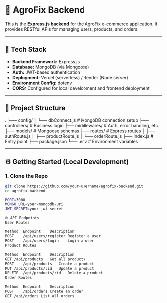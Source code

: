 # 🛒 AgroFix Backend

This is the **Express.js backend** for the AgroFix e-commerce application. It provides RESTful APIs for managing users, products, and orders.

---

## 🚀 Tech Stack

- **Backend Framework:** Express.js  
- **Database:** MongoDB (via Mongoose)  
- **Auth:** JWT-based authentication  
- **Deployment:** Vercel (serverless) / Render (Node server)  
- **Environment Config:** dotenv  
- **CORS:** Configured for local development and frontend deployment

---

## 📁 Project Structure

. ├── config/ │ └── dbConnect.js # MongoDB connection setup ├── controllers/ # Business logic ├── middlewares/ # Auth, error handling, etc. ├── models/ # Mongoose schemas ├── routes/ # Express routes │ ├── authRoute.js │ ├── productRoute.js │ └── orderRoute.js ├── index.js # Entry point ├── package.json └── .env # Environment variables


---

## ⚙️ Getting Started (Local Development)

### 1. Clone the Repo

```bash
git clone https://github.com/your-username/agrofix-backend.git
cd agrofix-backend

PORT=3000
MONGO_URL=your-mongodb-uri
JWT_SECRET=your-jwt-secret

🌐 API Endpoints
User Routes

Method	Endpoint	Description
POST	/api/users/register	Register a user
POST	/api/users/login	Login a user
Product Routes

Method	Endpoint	Description
GET	/api/products	Get all products
POST	/api/products	Create a product
PUT	/api/products/:id	Update a product
DELETE	/api/products/:id	Delete a product
Order Routes

Method	Endpoint	Description
POST	/api/orders	Create an order
GET	/api/orders	List all orders

